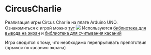 # CircusCharlie

Реализация игры Circus Charlie на плате Arduino UNO.  
Ознакомиться с игрой можно [тут](https://www.youtube.com/watch?v=toeIxrRtbFg)
![](https://docs.google.com/drawings/d/e/2PACX-1vTy2anvS7GbrS0F2jzWHy0ckABenbOkbak7RZnhbYo1veKzHAFZgTQAJvMKjHcigaNLrOYHs_ulZ8Y8/pub?w=820&h=719)
Используются [библиотека для вывода на экран](http://rinkydinkelectronics.com/library.php?id=51) и [библиотека для считывания касаний](http://rinkydinkelectronics.com/library.php?id=92)

Игра сводится к тому, что необходимо перепрыгивать препятствия (прыжок по касанию экрана)

